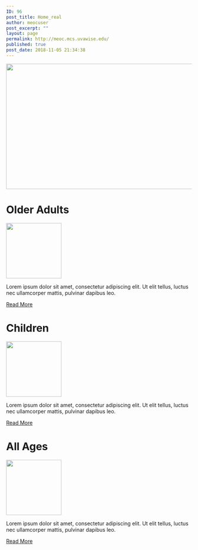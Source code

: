 ```yaml
---
ID: 96
post_title: Home_real
author: meocuser
post_excerpt: ""
layout: page
permalink: http://meoc.mcs.uvawise.edu/
published: true
post_date: 2018-11-05 21:34:38
---
```

<img src="http://meoc.mcs.uvawise.edu/wp-content/uploads/2018/11/LogoBig.png" sizes="(max-width: 1440px) 100vw, 1440px" srcset="http://meoc.mcs.uvawise.edu/wp-content/uploads/2018/11/LogoBig.png 1440w, http://meoc.mcs.uvawise.edu/wp-content/uploads/2018/11/LogoBig-300x71.png 300w, http://meoc.mcs.uvawise.edu/wp-content/uploads/2018/11/LogoBig-768x181.png 768w, http://meoc.mcs.uvawise.edu/wp-content/uploads/2018/11/LogoBig-1024x242.png 1024w" alt="" width="1440" height="340" />
<h1>Older Adults</h1>
<img src="http://meoc.mcs.uvawise.edu/wp-content/uploads/2018/11/OlderAdults.png" alt="" width="150" height="150" />

Lorem ipsum dolor sit amet, consectetur adipiscing elit. Ut elit tellus, luctus nec ullamcorper mattis, pulvinar dapibus leo.

<a role="button" href="#">
Read More
</a>
<h1>Children</h1>
<img src="http://meoc.mcs.uvawise.edu/wp-content/uploads/2018/11/Children.png" alt="" width="150" height="150" />

Lorem ipsum dolor sit amet, consectetur adipiscing elit. Ut elit tellus, luctus nec ullamcorper mattis, pulvinar dapibus leo.

<a role="button" href="#">
Read More
</a>
<h1>All Ages</h1>
<img src="http://meoc.mcs.uvawise.edu/wp-content/uploads/2018/11/AllAges.png" alt="" width="150" height="150" />

Lorem ipsum dolor sit amet, consectetur adipiscing elit. Ut elit tellus, luctus nec ullamcorper mattis, pulvinar dapibus leo.

<a role="button" href="#">
Read More
</a>